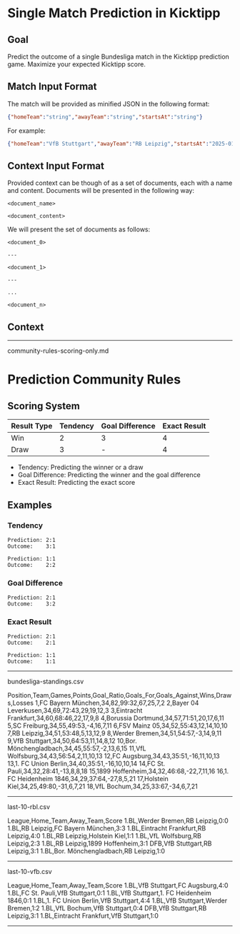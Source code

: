 # Single Match Prediction in Kicktipp

## Goal

Predict the outcome of a single Bundesliga match in the Kicktipp prediction game. Maximize your expected Kicktipp score.

## Match Input Format

The match will be provided as minified JSON in the following format:

```json
{"homeTeam":"string","awayTeam":"string","startsAt":"string"}
```

For example:

```json
{"homeTeam":"VfB Stuttgart","awayTeam":"RB Leipzig","startsAt":"2025-01-18T15:30:00Z"}
```

## Context Input Format

Provided context can be though of as a set of documents, each with a name and content. Documents will be presented in the following way:

```text
<document_name>

<document_content>
```

We will present the set of documents as follows:

```text
<document_0>

---

<document_1>

---

...

<document_n>
```

## Context

---

community-rules-scoring-only.md

# Prediction Community Rules

## Scoring System

| Result Type | Tendency | Goal Difference | Exact Result |
|-------------|----------|-----------------|--------------|
| Win         | 2        | 3               | 4            |
| Draw        | 3        | -               | 4            |

* Tendency: Predicting the winner or a draw
* Goal Difference: Predicting the winner and the goal difference
* Exact Result: Predicting the exact score

## Examples

### Tendency

```text
Prediction: 2:1
Outcome:    3:1

Prediction: 1:1
Outcome:    2:2
```

### Goal Difference

```text
Prediction: 2:1
Outcome:    3:2
```

### Exact Result

```text
Prediction: 2:1
Outcome:    2:1

Prediction: 1:1
Outcome:    1:1
```

---

bundesliga-standings.csv

Position,Team,Games,Points,Goal_Ratio,Goals_For,Goals_Against,Wins,Draws,Losses
1,FC Bayern München,34,82,99:32,67,25,7,2
2,Bayer 04 Leverkusen,34,69,72:43,29,19,12,3
3,Eintracht Frankfurt,34,60,68:46,22,17,9,8
4,Borussia Dortmund,34,57,71:51,20,17,6,11
5,SC Freiburg,34,55,49:53,-4,16,7,11
6,FSV Mainz 05,34,52,55:43,12,14,10,10
7,RB Leipzig,34,51,53:48,5,13,12,9
8,Werder Bremen,34,51,54:57,-3,14,9,11
9,VfB Stuttgart,34,50,64:53,11,14,8,12
10,Bor. Mönchengladbach,34,45,55:57,-2,13,6,15
11,VfL Wolfsburg,34,43,56:54,2,11,10,13
12,FC Augsburg,34,43,35:51,-16,11,10,13
13,1. FC Union Berlin,34,40,35:51,-16,10,10,14
14,FC St. Pauli,34,32,28:41,-13,8,8,18
15,1899 Hoffenheim,34,32,46:68,-22,7,11,16
16,1. FC Heidenheim 1846,34,29,37:64,-27,8,5,21
17,Holstein Kiel,34,25,49:80,-31,6,7,21
18,VfL Bochum,34,25,33:67,-34,6,7,21

---

last-10-rbl.csv

League,Home_Team,Away_Team,Score
1.BL,Werder Bremen,RB Leipzig,0:0
1.BL,RB Leipzig,FC Bayern München,3:3
1.BL,Eintracht Frankfurt,RB Leipzig,4:0
1.BL,RB Leipzig,Holstein Kiel,1:1
1.BL,VfL Wolfsburg,RB Leipzig,2:3
1.BL,RB Leipzig,1899 Hoffenheim,3:1
DFB,VfB Stuttgart,RB Leipzig,3:1
1.BL,Bor. Mönchengladbach,RB Leipzig,1:0

---

last-10-vfb.csv

League,Home_Team,Away_Team,Score
1.BL,VfB Stuttgart,FC Augsburg,4:0
1.BL,FC St. Pauli,VfB Stuttgart,0:1
1.BL,VfB Stuttgart,1. FC Heidenheim 1846,0:1
1.BL,1. FC Union Berlin,VfB Stuttgart,4:4
1.BL,VfB Stuttgart,Werder Bremen,1:2
1.BL,VfL Bochum,VfB Stuttgart,0:4
DFB,VfB Stuttgart,RB Leipzig,3:1
1.BL,Eintracht Frankfurt,VfB Stuttgart,1:0

---
